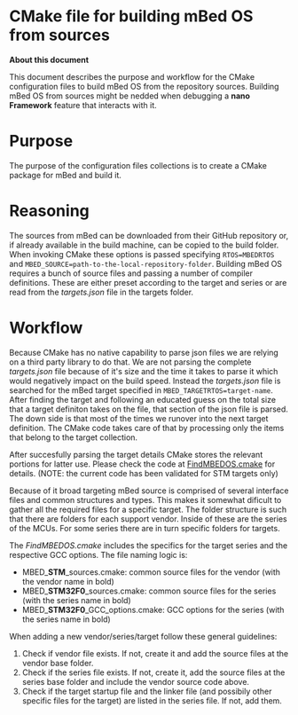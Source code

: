 # CMake file for building mBed OS from sources

**About this document**

This document describes the purpose and workflow for the CMake configuration files to build mBed OS from the repository sources.
Building mBed OS from sources might be nedded when debugging a **nano Framework** feature that interacts with it.


# Purpose

The purpose of the configuration files collections is to create a CMake package for mBed and build it.

# Reasoning

The sources from mBed can be downloaded from their GitHub repository or, if already available in the build machine, can be copied to the build folder.
When invoking CMake these options is passed specifying ```RTOS=MBEDRTOS``` and ```MBED_SOURCE=path-to-the-local-repository-folder```.
Building mBed OS requires a bunch of source files and passing a number of compiler definitions. These are either preset according to the target and series or are read from the _targets.json_ file in the targets folder.

# Workflow

Because CMake has no native capability to parse json files we are relying on a third party library to do that.
We are not parsing the complete _targets.json_ file because of it's size and the time it takes to parse it which would negatively impact on the build speed. Instead the _targets.json_ file is searched for the mBed target specified in ```MBED_TARGETRTOS=target-name```. After finding the target and following an educated guess on the total size that a target definiton takes on the file, that section of the json file is parsed. The down side is that most of the times we runover into the next target definition. The CMake code takes care of that by processing only the items that belong to the target collection.

After succesfully parsing the target details CMake stores the relevant portions for latter use. Please check the code at [FindMBEDOS.cmake](../../CMake/Modules/FindMBEDOS.cmake) for details.
(NOTE: the current code has been validated for STM targets only)

Because of it broad targeting mBed source is comprised of several interface files and common structures and types. This makes it somewhat dificult to gather all the required files for a specific target. The folder structure is such that there are folders for each support vendor. Inside of these are the series of the MCUs. For some series there are in turn specific folders for targets.

The _FindMBEDOS.cmake_ includes the specifics for the target series and the respective GCC options.
The file naming logic is:
- MBED_**STM**_sources.cmake: common source files for the vendor (with the vendor name in bold)
- MBED_**STM32F0**_sources.cmake: common source files for the series (with the series name in bold)
- MBED_**STM32F0**_GCC_options.cmake: GCC options for the series (with the series name in bold)

When adding a new vendor/series/target follow these general guidelines:
1. Check if vendor file exists. If not, create it and add the source files at the vendor base folder.
2. Check if the series file exists. If not, create it, add the source files at the series base folder and include the vendor source code above.
3. Check if the target startup file and the linker file (and possibily other specific files for the target) are listed in the series file. If not, add them.
